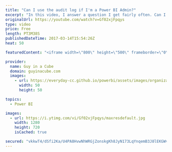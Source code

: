 ```yaml
---
title: "Can I use the audit log if I'm a Power BI Admin?"
excerpt: "In this video, I answer a question I get fairly often. Can I use the audit log if I have the Power BI service administrator role assigned to me within Office 365.   I also make an announcement about the future of Guy in a Cube.  Admin portal doc - https://powerbi.microsoft.com/en-us/documentation/powerbi-admin-portal/"
originalUrl: https://youtube.com/watch?v=Gf02xjFpqys
type: video
price: Free
length: PT3M38S
publishedDateTime: 2017-03-14T15:54:26Z
heat: 50

featuredContent: "<iframe width=\"800\" height=\"500\" frameborder=\"0\" src=\"https://www.youtube.com/embed/Gf02xjFpqys\" allow=\"accelerometer; autoplay; encrypted-media; gyroscope; picture-in-picture\" allowfullscreen></iframe>"

provider:
  name: Guy in a Cube
  domain: guyinacube.com
  images:
    - url: https://everyday-cc.github.io/powerbi/assets/images/organizations/guyinacube.com-50x50.jpg
      width: 50
      height: 50

topics:
  - Power BI

images:
  - url: https://i.ytimg.com/vi/Gf02xjFpqys/maxresdefault.jpg
    width: 1280
    height: 720
    isCached: true

secured: "vkkwT4/dSfi2Ka/U4PA8HvwNhWRGjZonskgKh8JyN173LqYnqemB3J8lEKGWv9g6tdMuGag9rKFd3WQeAYIUqj3I6lpNwFHA7QDBpWzye2zTZwZ38n8GBukvZv4LZij6dzBvwfe9d9boajCdSrmTBMHOhw7y7KamGIkXdIiJZ+F5hBpPA2HQg14VhSJPCpgfxWaajL7vbuxYqmdZtE/NmGIOFTyaM53vMGV0SAjv2ZNA/rT9uASZIdlTumFYj+ayeWDKgQ648gaV/7d8WeYA1K5yYkmJExm/pehgvb9akorrkxrF0SbfY8glot/MV5ZNIEDSuPR7e61zyZOSJNDf/QiP4pgY1YxTY2Q3SjAVGitPK8rKLSkwZgt5Q4f2TQmaZz/1B4H+6qYeYxBeRBc343927TVcUN7+oN4PrPAyIhw=;vINyYqFjwcKRgy8qf2GMJQ=="
---
```


